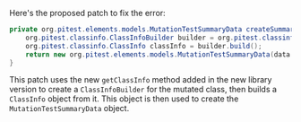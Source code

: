 Here's the proposed patch to fix the error:

```java
private org.pitest.elements.models.MutationTestSummaryData createSummaryData(final org.pitest.coverage.CoverageDatabase coverage, final org.pitest.mutationtest.ClassMutationResults data) {
    org.pitest.classinfo.ClassInfoBuilder builder = org.pitest.classinfo.ClassInfoVisitor.getClassInfo(data.getMutatedClass(), new byte[0], 0);
    org.pitest.classinfo.ClassInfo classInfo = builder.build();
    return new org.pitest.elements.models.MutationTestSummaryData(data.getFileName(), data.getMutations(), classInfo);
}
```

This patch uses the new `getClassInfo` method added in the new library version to create a `ClassInfoBuilder` for the mutated class, then builds a `ClassInfo` object from it. This object is then used to create the `MutationTestSummaryData` object.